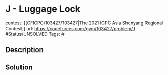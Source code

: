 # J - Luggage Lock

contest: [[CFICPC/103427/103427|The 2021 ICPC Asia Shenyang Regional Contest]]
url: https://codeforces.com/gym/103427/problem/J
#Status/UNSOLVED
Tags: #

## Description

## Solution

